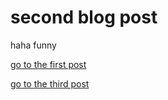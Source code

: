 # second blog post

haha funny

[go to the first post](hyperref:first)

[go to the third post](hyperref:third)
